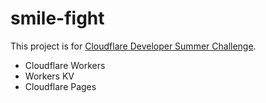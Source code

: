 # smile-fight

This project is for [Cloudflare Developer Summer Challenge](https://challenge.developers.cloudflare.com/).

- Cloudflare Workers
- Workers KV
- Cloudflare Pages
